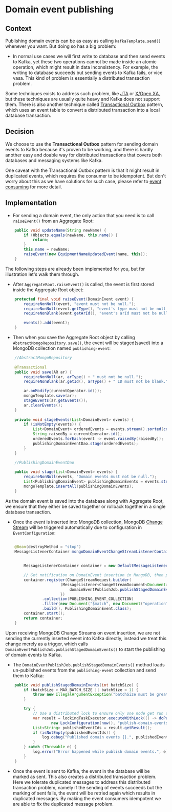 # Domain event publishing

## Context

Publishing domain events can be as easy as calling `kafkaTemplate.send()` whenever you want. But doing so has a big
problem:

- In normal use cases we will first write to database and then send events to Kafka, yet these two operations cannot be
  made inside an atomic operation, which might
  result in data inconsistency. For example, the writing to database succeeds but sending events to Kafka fails, or vice
  vasa. This kind of problem is essentially a distributed transaction problem.

Some techniques exists to address such problem, like [JTA](http://en.wikipedia.org/wiki/Jakarta_Transactions)
or [X/Open XA](https://en.wikipedia.org/wiki/X/Open_XA), but these techniques are usually quite heavy and Kafka does not
support them. There is also another technique
called [Transactional Outbox](https://microservices.io/patterns/data/transactional-outbox.html) pattern, which uses an
event table to convert a distributed transaction into a local database transaction.

## Decision

We choose to use the **Transactional Outbox** pattern for sending domain events to Kafka because it's proven to be
working,
and
there is hardly another easy and doable way for distributed transactions that covers both databases and messaging
systems
like Kafka.

One caveat with the Transactional Outbox pattern is that it might result in duplicated events, which requires the
consumer to be idempotent. But don't worry about this as we have solutions for such case, please
refer to [event consuming](./009_event_consuming.md) for more detail.

## Implementation

- For sending a domain event, the only action that you need is to call `raiseEvent()` from an Aggregate Root:

```java
    public void updateName(String newName) {
        if (Objects.equals(newName, this.name)) {
            return;
        }
        this.name = newName;
        raiseEvent(new EquipmentNameUpdatedEvent(name, this));
    }
```

The following steps are already been implemented for you, but for illustration let's walk them through.

- After `AggregateRoot.raiseEvent()` is called, the event is first stored inside the Aggregate Root object:

```java
    protected final void raiseEvent(DomainEvent event) {
        requireNonNull(event, "event must not be null.");
        requireNonNull(event.getType(), "event's type must not be null.");
        requireNonBlank(event.getArId(), "event's arId must not be null.");

        events().add(event);
    }
```

- Then when you save the Aggregate Root object by calling `AbstractMongoRepository.save()`, the event will be
  staged(saved) into a MongoDB collection named `publishing-event`:

```java
    //AbstractMongoRepository
    
    @Transactional
    public void save(AR ar) {
        requireNonNull(ar, arType() + " must not be null.");
        requireNonBlank(ar.getId(), arType() + " ID must not be blank.");

        ar.onModify(currentOperator.id());
        mongoTemplate.save(ar);
        stageEvents(ar.getEvents());
        ar.clearEvents();
    }
    
    private void stageEvents(List<DomainEvent> events) {
        if (isNotEmpty(events)) {
            List<DomainEvent> orderedEvents = events.stream().sorted(comparing(DomainEvent::getRaisedAt)).toList();
            String raisedBy = currentOperator.id();
            orderedEvents.forEach(event -> event.raisedBy(raisedBy));
            publishingDomainEventDao.stage(orderedEvents);
        }
    }
```

```java
    //PublishingDomainEventDao
    
    public void stage(List<DomainEvent> events) {
        requireNonNull(events, "Domain events must not be null.");
        List<PublishingDomainEvent> publishingDomainEvents = events.stream().map(PublishingDomainEvent::new).toList();
        mongoTemplate.insertAll(publishingDomainEvents);
    }
```

As the domain event is saved into the database along with Aggregate Root, we ensure that they either be saved together
or rollback together in a single database transaction.

- Once the event is inserted into MongoDB collection,
  MongoDB [Change Stream](https://www.mongodb.com/docs/manual/changestreams/) will be triggered automatically due to
  configuration in `EventConfiguration`:

```java

    @Bean(destroyMethod = "stop")
    MessageListenerContainer mongoDomainEventChangeStreamListenerContainer(MongoTemplate mongoTemplate,
                                                                           TaskExecutor taskExecutor,
                                                                           DomainEventPublishJob domainEventPublishJob) {
        MessageListenerContainer container = new DefaultMessageListenerContainer(mongoTemplate, taskExecutor);

        // Get notification on DomainEvent insertion in MongoDB, then publish staged domain events to messaging middleware such as Kafka
        container.register(ChangeStreamRequest.builder(
                        (MessageListener<ChangeStreamDocument<Document>, PublishingDomainEvent>) message -> {
                            domainEventPublishJob.publishStagedDomainEvents(100);
                        })
                .collection(PUBLISHING_EVENT_COLLECTION)
                .filter(new Document("$match", new Document("operationType", OperationType.INSERT.getValue())))
                .build(), PublishingDomainEvent.class);
        container.start();
        return container;
    }
```

Upon receiving MongoDB Change Streams on event insertion, we are not sending the currently inserted event into Kafka
directly, instead we
treat this change merely as a trigger, which calls `DomainEventPublishJob.publishStagedDomainEvents()` to start the
publishing of domain events to Kafka.

- The `DomainEventPublishJob.publishStagedDomainEvents()` method loads un-published events from the `publishing-event`
  collection and send them to Kafka:

```java
    public void publishStagedDomainEvents(int batchSize) {
        if (batchSize > MAX_BATCH_SIZE || batchSize < 1) {
            throw new IllegalArgumentException("batchSize must be greater than or equal to 1 and less than 500.");
        }

        try {
            // Use a distributed lock to ensure only one node get run as a time, otherwise it may easily result in duplicated events
            var result = lockingTaskExecutor.executeWithLock(() -> doPublishStagedDomainEvents(batchSize),
                    new LockConfiguration(now(), "publish-domain-events", ofMinutes(1), ofMillis(1)));
            List<String> publishedEventIds = result.getResult();
            if (isNotEmpty(publishedEventIds)) {
                log.debug("Published domain events {}.", publishedEventIds);
            }
        } catch (Throwable e) {
            log.error("Error happened while publish domain events.", e);
        }
    }
```

- Once the event is sent to Kafka, the event in the database will be marked as sent. This also creates a distributed
  transaction problem. Here we tolerate duplicated messages to address this distributed transaction problem, namely if
  the sending of events succeeds but the marking of sent fails, the event will be retried again which results in
  duplicated messages. By making the event consumers idempotent we are able to fix the duplicated message problem.
